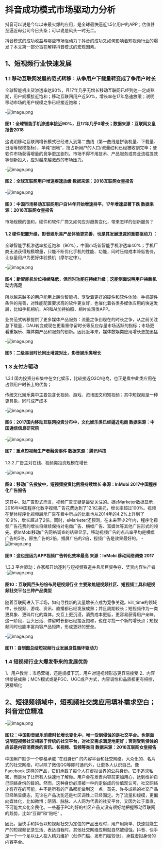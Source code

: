 # 抖音成功模式市场驱动力分析

抖音可以说是今年以来最火爆的应用，是全球最快逼近1.5亿用户的APP；估值甚至逼近母公司今日头条；可以说是风头一时无二。

抖音模式的成功收益与哪些市场驱动力？抖音的成功又如何影响着短视频行业的爆发？本文第一部分旨在解释抖音模式的宏观因素。

## 1、短视频行业快速发展

### 1.1 移动互联网发展的范式转移：从争用户下载量转变成了争用户时长

全球智能机出货渗透率达90%，且17年几乎无增长移动互联网已经到达一定成熟期，用户规模接近饱和；移动互联网用户近50%，增长率在17年急速放缓；说明移动市场的用户规模之争已经接近饱和；

-![image.png](https://upload-images.jianshu.io/upload_images/12955232-ec22115da06030f5.png?imageMogr2/auto-orient/strip%7CimageView2/2/w/1240)
#### 图1：全球智能手机渗透率接近90%，且17年几乎0增长；数据来源：互联网女皇报告2018

这说明移动互联网增长模式已经进入到第二曲线（第一曲线是拼装机量、下载量、日活等规模指标），单纯“圈地“，抢占新用户的人口/流量红利已经被收割完毕；硬软件市场获得增量的竞争更加剧烈，市场不得不用技术、产品服务或商业流程提效等创新投入，应对越来越激烈的市场压力。

-![image.png](https://upload-images.jianshu.io/upload_images/12955232-a664f25f5138b613.png?imageMogr2/auto-orient/strip%7CimageView2/2/w/1240)
#### 图2：全球互联网用户增速疾速放缓  数据来源：2018互联网女皇报告

-![image.png](https://upload-images.jianshu.io/upload_images/12955232-b9228ab5944dc779.png?imageMogr2/auto-orient/strip%7CimageView2/2/w/1240)
#### 图3：中国市场移动互联网用户自14年开始增速持平，17年增速显著下跌  数据来源：2018互联网女皇报告

市场规模的饱和，硬件和软件厂商又如何应对趋势变化，带来怎样的创新服务？

#### 1.2 硬件配置升级，影音娱乐类产品体验更完善，也是其发展迅速的重要驱动力 ：

全球智能手机渗透率接近饱和（90%），中国市场新智能手机渗透率40%；手机厂商无法获得规模增量，只能不断优化手机的性能、功能，同时压缩成本降低售价，让存量用户为更好体验换机（摩尔定律）。

-![image.png](https://upload-images.jianshu.io/upload_images/12955232-7d328a78371419ae.png?imageMogr2/auto-orient/strip%7CimageView2/2/w/1240)
#### 图4：新智能机价位持续降低，但同时功能在持续升级；这能侧面说明用户换新机动力充足
所以越来越多的用户能用上廉价智能机，享受着更好的硬件和软件体验。手机硬件条件的完善，对性能配置要求高的软件更友好，也催化着各类多媒体应用的快速发展，比如手机相机、AR和AI加持拍照、相片处理类APP。

业务范式转移提供了更多媒体产品服务：流量之争到现在的时长之争，从之前关注总下载量，DAU转变成现在更看重停留时长等反应存量市场活跃的指标；市场更看重娱乐、媒体类产品和服务的创新。因此近年来，媒体数娱类应用增长更加迅猛

-![image.png](https://upload-images.jianshu.io/upload_images/12955232-791f4cc5fd0a4a82.png?imageMogr2/auto-orient/strip%7CimageView2/2/w/1240)
#### 图5：二级类目时长同比增速对比，影音娱乐类增长

### 1.3 支付方驱动

1.3.1 国内投资分布集中在文化娱乐，比较接近O2O/电商，也正是看中此类应用在占领用户时长上的优势；

传统文化娱乐类中主要包含长视频、游戏、资讯图文和短视频；其中短视频是一种更具象，同时成产成本

-![image.png](https://upload-images.jianshu.io/upload_images/12955232-09f021a25bfb674c.png?imageMogr2/auto-orient/strip%7CimageView2/2/w/1240)
#### 图6：2017国内移动互联网投资分布中，文化娱乐类已经逼近电商 数据来源：中国通信信息研究院

-![image.png](https://upload-images.jianshu.io/upload_images/12955232-a30b00a8af737dbb.PNG?imageMogr2/auto-orient/strip%7CimageView2/2/w/1240)
#### 图7：重点短视频生产者融资事件  数据来源：腾讯科技


1.3.2 广告主对在线、视频类投资规模在增长

-![image.png](https://upload-images.jianshu.io/upload_images/12955232-408b8453e98a23fd.JPG?imageMogr2/auto-orient/strip%7CimageView2/2/w/1240)
#### 图8：移动广告投放中，短视频投资比例将持续增长    来源：InMobi 2017中国程序化广告报告

这其中，就广告形式而言，视频广告无疑是最受关注的。据eMarketer数据显示，2016年中国程序化数字视频广告花费达到了12.1亿美元，增长率超过100%。视频在整体程序化视频展示广告花费中所占的比重也从2014年的4.2%上升到了10.9%，增长超过了2倍。同时，eMarketer还预测，在未来至少2年内，程序化视频广告花费的增长将继续保持对电商广告、横幅广告、富媒体等其他广告形式的领先。据InMobi移动广告网络调查的结果显示，移动视频广告的点击率平均是横幅广告的5倍，原生广告的2倍，插屏广告的2倍，视频广告是效果最好的。
-![image.png](https://upload-images.jianshu.io/upload_images/12955232-ed8624be982cc437.JPG?imageMogr2/auto-orient/strip%7CimageView2/2/w/1240)
#### 图9：这也是因为APP视频广告转化效率最高  来源：InMobi 移动网络调查 2017


1.3.3 平台驱动：各家都开始逐利与短视频赛道并且斥巨资争夺、奖赏内容生产者
-![image.png](https://upload-images.jianshu.io/upload_images/12955232-77da2a97be061776.png?imageMogr2/auto-orient/strip%7CimageView2/2/w/1240)
#### 图10：互联网巨头纷纷布局短视频行业   主要聚焦短视频社区、短视频工具和短视频社交平台三种产品类型

随着互联网进入下半场，如何寻找新的流量增长点成为竞争关键。kill_time的领域中，长视频、游戏、资讯、直播都已经发展成熟；并且周期较长；短视频作为一类更具象、更碎片化的媒体，交互上更沉浸，消费成本更低，更容易获得用户亲睐。这一阶段，巨头日活、停留时长都已经接近饱和，也在寻找一个新的增长点；短视频同时也能丰富内容产品矩阵，形成更好的壁垒。



-![image.png](https://upload-images.jianshu.io/upload_images/12955232-722a23583dc35956.png?imageMogr2/auto-orient/strip%7CimageView2/2/w/1240)
#### 图11：自制图总结短视频行业发展良性循环驱动力  


### 1.4 短视频行业大爆发带来的发展优势

1、用户教育：市场营销，还是规模下沉，用户对短视频形态更容易接受
2、内容供给链成熟；MCN模式或是PGC、UGC成产方式，内容调性和品质都更有把控，更精细化





## 2、短视频领域中，短视频社交类应用填补需求空白；抖音定位精准

-![image.png](https://upload-images.jianshu.io/upload_images/12955232-73e73b196807730b.png?imageMogr2/auto-orient/strip%7CimageView2/2/w/1240)
#### 图12：中国影音娱乐消费时长增长变化中，唯一受到侵蚀的是社交平台。也侧面说明短视频社交相较于传统的社交平台，对社交需求满足地更好；否则受到侵蚀的应该是内容消费类的资讯、长视频、音频等类目  数据来源：2018互联网女皇报告

中国用户缺少一个够格承载 “在线身份” 的内容平台和社交网络。大众化的、名片式的社交网络，可以除了微信QQ等即时通讯外，让更多人认识自己。像 Facebook 这样的产品，它们承载了每个人在虚拟世界的公共身份。它不追求私密，而是为了让所有人快速地了解你。用户会在发表内容前更加用心，达到维护自己网络身份的目的。然而，这种身份必须被一种约定俗成的价值观认可，社交网络才有存在的可能。并不是所有的产品都能做到这一点。首先，许多成熟的社交产品已经略显疲态，无论在产品功能还是社区调性上已经固定。为了流量和规模，更偏向媒体化，比如微博；陌陌、脉脉、人人网为代表的社交平台，又因为过于垂直，不可能大众化全民化。一些基于PC的好的社区产品又没有很好地把握移动互联网的趋势，比如“豆瓣”和“贴吧” 。

因此，当快手和抖音以短视频社交为定位的产品出现时，用户用简单、快速就能生产的短视频记录生活、表达自我时，其他社交网络应用就自然被侵蚀。抖音、快手是一个一个足以让人投入精力维护（创作门槛、发布门槛较低），承载虚拟身份的内容平台。
